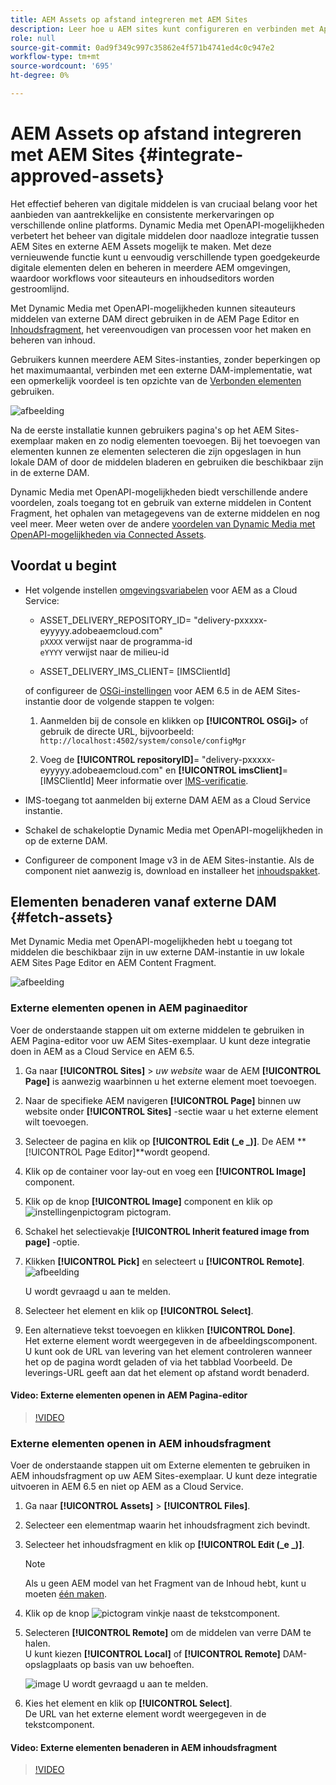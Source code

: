 ```yaml
---
title: AEM Assets op afstand integreren met AEM Sites
description: Leer hoe u AEM sites kunt configureren en verbinden met Approved AEM Assets in Creative Cloud.
role: null
source-git-commit: 0ad9f349c997c35862e4f571b4741ed4c0c947e2
workflow-type: tm+mt
source-wordcount: '695'
ht-degree: 0%

---
```



# AEM Assets op afstand integreren met AEM Sites  {#integrate-approved-assets}

Het effectief beheren van digitale middelen is van cruciaal belang voor het aanbieden van aantrekkelijke en consistente merkervaringen op verschillende online platforms. Dynamic Media met OpenAPI-mogelijkheden verbetert het beheer van digitale middelen door naadloze integratie tussen AEM Sites en externe AEM Assets mogelijk te maken. Met deze vernieuwende functie kunt u eenvoudig verschillende typen goedgekeurde digitale elementen delen en beheren in meerdere AEM omgevingen, waardoor workflows voor siteauteurs en inhoudseditors worden gestroomlijnd.

Met Dynamic Media met OpenAPI-mogelijkheden kunnen siteauteurs middelen van externe DAM direct gebruiken in de AEM Page Editor en [Inhoudsfragment](https://experienceleague.adobe.com/docs/experience-manager-65/content/assets/content-fragments/content-fragments.html), het vereenvoudigen van processen voor het maken en beheren van inhoud.

Gebruikers kunnen meerdere AEM Sites-instanties, zonder beperkingen op het maximumaantal, verbinden met een externe DAM-implementatie, wat een opmerkelijk voordeel is ten opzichte van de [Verbonden elementen](use-assets-across-connected-assets-instances.md) gebruiken.

![afbeelding](/help/assets/assets/connected-assets-rdam.png)

Na de eerste installatie kunnen gebruikers pagina&#39;s op het AEM Sites-exemplaar maken en zo nodig elementen toevoegen. Bij het toevoegen van elementen kunnen ze elementen selecteren die zijn opgeslagen in hun lokale DAM of door de middelen bladeren en gebruiken die beschikbaar zijn in de externe DAM.

Dynamic Media met OpenAPI-mogelijkheden biedt verschillende andere voordelen, zoals toegang tot en gebruik van externe middelen in Content Fragment, het ophalen van metagegevens van de externe middelen en nog veel meer. Meer weten over de andere [voordelen van Dynamic Media met OpenAPI-mogelijkheden via Connected Assets](/help/assets/new-dynamic-media-apis-faqs.md).

## Voordat u begint

* Het volgende instellen [omgevingsvariabelen](/help/implementing/cloud-manager/environment-variables.md#add-variables) voor AEM as a Cloud Service:

   * ASSET_DELIVERY_REPOSITORY_ID= &quot;delivery-pxxxxx-eyyyyy.adobeaemcloud.com&quot; <br>
     `pXXXX` verwijst naar de programma-id <br>
     `eYYYY` verwijst naar de milieu-id

   * ASSET_DELIVERY_IMS_CLIENT= [IMSClientId]

  of configureer de [OSGi-instellingen](https://experienceleague.adobe.com/docs/experience-manager-65/content/implementing/deploying/configuring/configuring-osgi.html) voor AEM 6.5 in de AEM Sites-instantie door de volgende stappen te volgen:

   1. Aanmelden bij de console en klikken op **[!UICONTROL OSGi]>** of gebruik de directe URL, bijvoorbeeld: `http://localhost:4502/system/console/configMgr`

   1. Voeg de **[!UICONTROL repositoryID]**= &quot;delivery-pxxxxx-eyyyyy.adobeaemcloud.com&quot; en **[!UICONTROL imsClient]**= [IMSClientId]
Meer informatie over [IMS-verificatie](https://experienceleague.adobe.com/docs/experience-manager-65/content/security/ims-config-and-admin-console.html).

* IMS-toegang tot aanmelden bij externe DAM AEM as a Cloud Service instantie.

* Schakel de schakeloptie Dynamic Media met OpenAPI-mogelijkheden in op de externe DAM.

* Configureer de component Image v3 in de AEM Sites-instantie. Als de component niet aanwezig is, download en installeer het [inhoudspakket](https://github.com/adobe/aem-core-wcm-components/releases/tag/core.wcm.components.reactor-2.23.0).

## Elementen benaderen vanaf externe DAM {#fetch-assets}

Met Dynamic Media met OpenAPI-mogelijkheden hebt u toegang tot middelen die beschikbaar zijn in uw externe DAM-instantie in uw lokale AEM Sites Page Editor en AEM Content Fragment.

![afbeelding](/help/assets/assets/open-APIs.png)

### Externe elementen openen in AEM paginaeditor

Voer de onderstaande stappen uit om externe middelen te gebruiken in AEM Pagina-editor voor uw AEM Sites-exemplaar. U kunt deze integratie doen in AEM as a Cloud Service en AEM 6.5.

1. Ga naar **[!UICONTROL Sites]** > _uw website_ waar de AEM **[!UICONTROL Page]** is aanwezig waarbinnen u het externe element moet toevoegen.
1. Naar de specifieke AEM navigeren **[!UICONTROL Page]** binnen uw website onder **[!UICONTROL Sites]** -sectie waar u het externe element wilt toevoegen.
1. Selecteer de pagina en klik op **[!UICONTROL Edit (_e _)]**. De AEM **[!UICONTROL Page Editor]**wordt geopend.
1. Klik op de container voor lay-out en voeg een **[!UICONTROL Image]** component.
1. Klik op de knop **[!UICONTROL Image]** component en klik op ![instellingenpictogram](/help/assets/assets/do-not-localize/settings-icon.svg) pictogram.
1. Schakel het selectievakje **[!UICONTROL Inherit featured image from page]** -optie.
1. Klikken **[!UICONTROL Pick]** en selecteert u **[!UICONTROL Remote]**.
   ![afbeelding](/help/assets/assets/uncheck-inherit-option.jpg)

   U wordt gevraagd u aan te melden.
1. Selecteer het element en klik op **[!UICONTROL Select]**.
1. Een alternatieve tekst toevoegen en klikken **[!UICONTROL Done]**.
   <br> Het externe element wordt weergegeven in de afbeeldingscomponent. U kunt ook de URL van levering van het element controleren wanneer het op de pagina wordt geladen of via het tabblad Voorbeeld. De leverings-URL geeft aan dat het element op afstand wordt benaderd.

#### Video: Externe elementen openen in AEM Pagina-editor

>[!VIDEO](https://video.tv.adobe.com/v/3427666)

### Externe elementen openen in AEM inhoudsfragment

Voer de onderstaande stappen uit om Externe elementen te gebruiken in AEM inhoudsfragment op uw AEM Sites-exemplaar. U kunt deze integratie uitvoeren in AEM 6.5 en niet op AEM as a Cloud Service.

1. Ga naar **[!UICONTROL Assets]** > **[!UICONTROL Files]**.
1. Selecteer een elementmap waarin het inhoudsfragment zich bevindt.
1. Selecteer het inhoudsfragment en klik op **[!UICONTROL Edit (_e _)]**.

   >[!NOTE]
   >
   >Als u geen AEM model van het Fragment van de Inhoud hebt, kunt u moeten [één maken](https://experienceleague.adobe.com/docs/experience-manager-65/content/assets/content-fragments/content-fragments-models.html?lang=en).

1. Klik op de knop ![pictogram vinkje](/help/assets/assets/do-not-localize/checkmark-icon.svg) naast de tekstcomponent.
1. Selecteren **[!UICONTROL Remote]** om de middelen van verre DAM te halen. <br>
U kunt kiezen **[!UICONTROL Local]** of **[!UICONTROL Remote]** DAM-opslagplaats op basis van uw behoeften.

   ![image](/help/assets/assets/cf-pick.jpg)
U wordt gevraagd u aan te melden.
1. Kies het element en klik op **[!UICONTROL Select]**.
   <br> De URL van het externe element wordt weergegeven in de tekstcomponent.

#### Video: Externe elementen benaderen in AEM inhoudsfragment

>[!VIDEO](https://video.tv.adobe.com/v/3427667)

